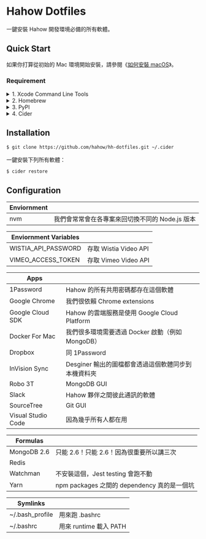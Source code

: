 # Hahow Dotfiles

一鍵安裝 Hahow 開發環境必備的所有軟體。

## Quick Start

如果你打算從初始的 Mac 環境開始安裝，請參閱《[如何安裝 macOS](https://support.apple.com/zh-tw/HT204904)》。

### Requirement

<details>
    <summary>1. Xcode Command Line Tools</summary>

```sh
$ xcode-select --install
```

</details>

<details>
    <summary>2. Homebrew</summary>

```sh
$ /usr/bin/ruby -e "$(curl -fsSL https://raw.githubusercontent.com/Homebrew/install/master/install)"
```

</details>

<details>
    <summary>3. PyPI</summary>

To install pip, securely download [get-pip.py](https://bootstrap.pypa.io/get-pip.py):

```sh
$ curl https://bootstrap.pypa.io/get-pip.py -o get-pip.py
```

Inspect `get-pip.py` for any malevolence. Then run the following:

```sh
$ sudo python get-pip.py
```

</details>

<details>
    <summary>4. Cider</summary>

```sh
$ pip install -U cider
```

</details>

## Installation

```sh
$ git clone https://github.com/hahow/hh-dotfiles.git ~/.cider
```

一鍵安裝下列所有軟體：

```sh
$ cider restore
```

## Configuration

| Enviornment | |
| --- | --- |
| nvm | 我們會常常會在各專案來回切換不同的 Node.js 版本 |

| Enviornment Variables | |
| --- | --- |
| WISTIA_API_PASSWORD | 存取 Wistia Video API |
| VIMEO_ACCESS_TOKEN | 存取 Vimeo Video API |

| Apps | |
| --- | --- |
| 1Password | Hahow 的所有共用密碼都存在這個軟體 |
| Google Chrome | 我們很依賴 Chrome extensions |
| Google Cloud SDK | Hahow 的雲端服務是使用 Google Cloud Platform |
| Docker For Mac | 我們很多環境需要透過 Docker 啟動（例如 MongoDB） |
| Dropbox | 同 1Password |
| InVision Sync | Desginer 輸出的圖檔都會透過這個軟體同步到本機資料夾 |
| Robo 3T | MongoDB GUI |
| Slack | Hahow 夥伴之間彼此通訊的軟體 |
| SourceTree | Git GUI |
| Visual Studio Code | 因為幾乎所有人都在用 |

| Formulas | |
| --- | --- |
| MongoDB 2.6 | 只能 2.6！只能 2.6！因為很重要所以講三次 |
| Redis | |
| Watchman | 不安裝這個，Jest testing 會跑不動 |
| Yarn | npm packages 之間的 dependency 真的是一個坑 |

| Symlinks | |
| --- | --- |
| ~/.bash_profile | 用來跑 .bashrc |
| ~/.bashrc | 用來 runtime 載入 PATH |